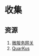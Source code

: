 # 收集

## 资源

1. [微服务网关](https://dromara.org/zh-cn/)
2. [QuarKus](https://www.jianshu.com/p/e490043cc3eb)
